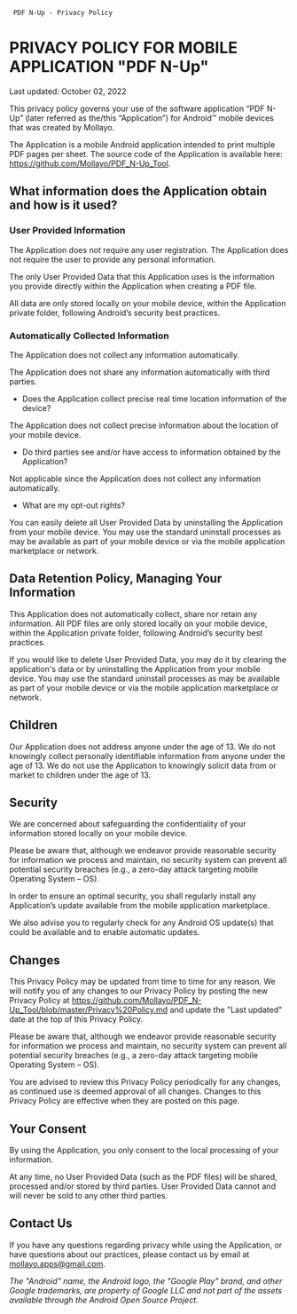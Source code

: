      PDF N-Up - Privacy Policy  

PRIVACY POLICY FOR MOBILE APPLICATION "PDF N-Up"
=====================================================

Last updated: October 02, 2022

This privacy policy governs your use of the software application “PDF N-Up” (later referred as the/this “Application”) for Android™ mobile devices that was created by Mollayo.

The Application is a mobile Android application intended to print multiple PDF pages per sheet. The source code of the Application is available here: https://github.com/Mollayo/PDF_N-Up_Tool.

What information does the Application obtain and how is it used?
----------------------------------------------------------------

### User Provided Information

The Application does not require any user registration. The Application does not require the user to provide any personal information.

The only User Provided Data that this Application uses is the information you provide directly within the Application when creating a PDF file.

All data are only stored locally on your mobile device, within the Application private folder, following Android’s security best practices.

### Automatically Collected Information

The Application does not collect any information automatically.

The Application does not share any information automatically with third parties.

*   Does the Application collect precise real time location information of the device?

The Application does not collect precise information about the location of your mobile device.

*   Do third parties see and/or have access to information obtained by the Application?

Not applicable since the Application does not collect any information automatically.

*   What are my opt-out rights?

You can easily delete all User Provided Data by uninstalling the Application from your mobile device. You may use the standard uninstall processes as may be available as part of your mobile device or via the mobile application marketplace or network.

Data Retention Policy, Managing Your Information
------------------------------------------------

This Application does not automatically collect, share nor retain any information. All PDF files are only stored locally on your mobile device, within the Application private folder, following Android’s security best practices.


If you would like to delete User Provided Data, you may do it by clearing the application's data or by uninstalling the Application from your mobile device. You may use the standard uninstall processes as may be available as part of your mobile device or via the mobile application marketplace or network.

Children
--------

Our Application does not address anyone under the age of 13. We do not knowingly collect personally identifiable information from anyone under the age of 13. We do not use the Application to knowingly solicit data from or market to children under the age of 13.

Security
--------

We are concerned about safeguarding the confidentiality of your information stored locally on your mobile device.

Please be aware that, although we endeavor provide reasonable security for information we process and maintain, no security system can prevent all potential security breaches (e.g., a zero-day attack targeting mobile Operating System – OS).

In order to ensure an optimal security, you shall regularly install any Application’s update available from the mobile application marketplace.

We also advise you to regularly check for any Android OS update(s) that could be available and to enable automatic updates.

Changes
-------

This Privacy Policy may be updated from time to time for any reason. We will notify you of any changes to our Privacy Policy by posting the new Privacy Policy at https://github.com/Mollayo/PDF_N-Up_Tool/blob/master/Privacy%20Policy.md and update the "Last updated" date at the top of this Privacy Policy.

Please be aware that, although we endeavor provide reasonable security for information we process and maintain, no security system can prevent all potential security breaches (e.g., a zero-day attack targeting mobile Operating System – OS).

You are advised to review this Privacy Policy periodically for any changes, as continued use is deemed approval of all changes. Changes to this Privacy Policy are effective when they are posted on this page.

Your Consent
------------

By using the Application, you only consent to the local processing of your information.

At any time, no User Provided Data (such as the PDF files) will be shared, processed and/or stored by third parties. User Provided Data cannot and will never be sold to any other third parties.

Contact Us
----------

If you have any questions regarding privacy while using the Application, or have questions about our practices, please contact us by email at mollayo.apps@gmail.com.

_The "Android" name, the Android logo, the "Google Play" brand, and other Google trademarks, are property of Google LLC and not part of the assets available through the Android Open Source Project._
